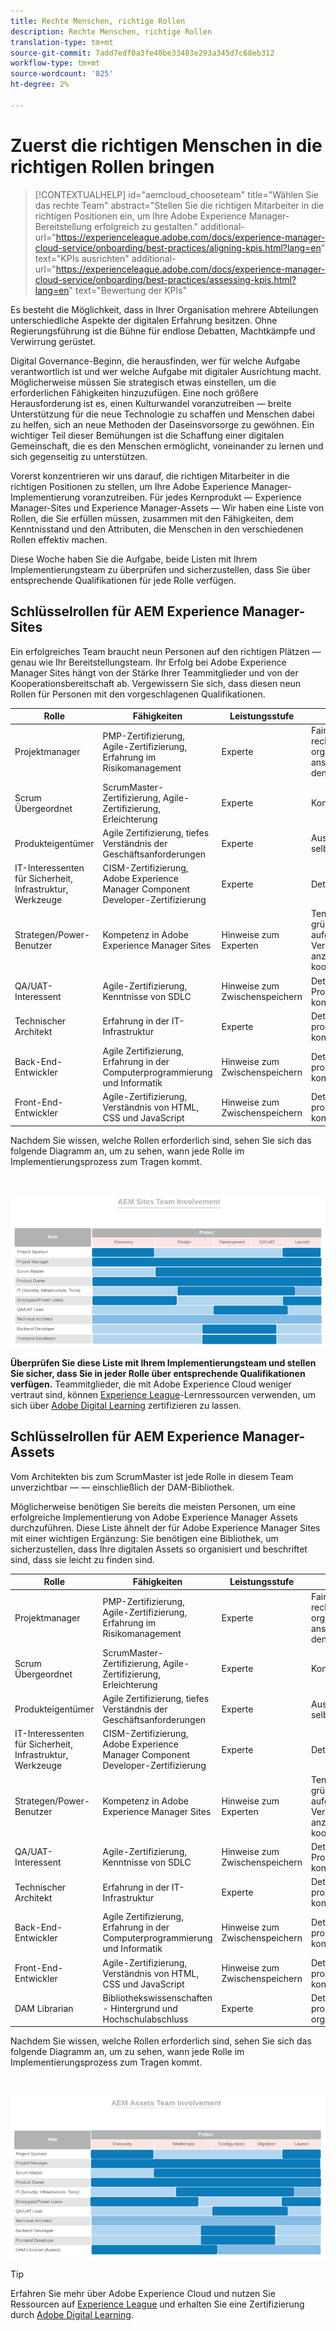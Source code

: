 ```yaml
---
title: Rechte Menschen, richtige Rollen
description: Rechte Menschen, richtige Rollen
translation-type: tm+mt
source-git-commit: 7add7edf0a3fe40be33483e293a345d7c68eb312
workflow-type: tm+mt
source-wordcount: '825'
ht-degree: 2%

---
```



# **Zuerst die richtigen Menschen in die richtigen Rollen bringen**

>[!CONTEXTUALHELP]
>id="aemcloud_chooseteam"
>title="Wählen Sie das rechte Team"
>abstract="Stellen Sie die richtigen Mitarbeiter in die richtigen Positionen ein, um Ihre Adobe Experience Manager-Bereitstellung erfolgreich zu gestalten."
>additional-url="https://experienceleague.adobe.com/docs/experience-manager-cloud-service/onboarding/best-practices/aligning-kpis.html?lang=en" text="KPIs ausrichten"
>additional-url="https://experienceleague.adobe.com/docs/experience-manager-cloud-service/onboarding/best-practices/assessing-kpis.html?lang=en" text="Bewertung der KPIs"

Es besteht die Möglichkeit, dass in Ihrer Organisation mehrere Abteilungen unterschiedliche Aspekte der digitalen Erfahrung besitzen. Ohne Regierungsführung ist die Bühne für endlose Debatten, Machtkämpfe und Verwirrung gerüstet.

Digital Governance-Beginn, die herausfinden, wer für welche Aufgabe verantwortlich ist und wer welche Aufgabe mit digitaler Ausrichtung macht. Möglicherweise müssen Sie strategisch etwas einstellen, um die erforderlichen Fähigkeiten hinzuzufügen. Eine noch größere Herausforderung ist es, einen Kulturwandel voranzutreiben — breite Unterstützung für die neue Technologie zu schaffen und Menschen dabei zu helfen, sich an neue Methoden der Daseinsvorsorge zu gewöhnen. Ein wichtiger Teil dieser Bemühungen ist die Schaffung einer digitalen Gemeinschaft, die es den Menschen ermöglicht, voneinander zu lernen und sich gegenseitig zu unterstützen.

Vorerst konzentrieren wir uns darauf, die richtigen Mitarbeiter in die richtigen Positionen zu stellen, um Ihre Adobe Experience Manager-Implementierung voranzutreiben. Für jedes Kernprodukt — Experience Manager-Sites und Experience Manager-Assets — Wir haben eine Liste von Rollen, die Sie erfüllen müssen, zusammen mit den Fähigkeiten, dem Kenntnisstand und den Attributen, die Menschen in den verschiedenen Rollen effektiv machen.

Diese Woche haben Sie die Aufgabe, beide Listen mit Ihrem Implementierungsteam zu überprüfen und sicherzustellen, dass Sie über entsprechende Qualifikationen für jede Rolle verfügen.

## **Schlüsselrollen für AEM Experience Manager-Sites**

Ein erfolgreiches Team braucht neun Personen auf den richtigen Plätzen — genau wie Ihr Bereitstellungsteam. Ihr Erfolg bei Adobe Experience Manager Sites hängt von der Stärke Ihrer Teammitglieder und von der Kooperationsbereitschaft ab. Vergewissern Sie sich, dass diesen neun Rollen
für Personen mit den vorgeschlagenen Qualifikationen.

| Rolle | Fähigkeiten | Leistungsstufe | Qualität |
|--- |--- |--- |--- |
| Projektmanager | PMP-Zertifizierung, Agile-Zertifizierung, Erfahrung im Risikomanagement | Experte | Faire, konsequente, rechenschaftspflichtige, organisierte, positive, anständige, willkürliche, den Wandel akzeptable |
| Scrum Übergeordnet | ScrumMaster-Zertifizierung, Agile-Zertifizierung, Erleichterung | Experte | Konsistent, kreativ |
| Produkteigentümer | Agile Zertifizierung, tiefes Verständnis der Geschäftsanforderungen | Experte | Ausgewogen, selbstbewusst |
| IT-Interessenten für Sicherheit, Infrastruktur, Werkzeuge | CISM-Zertifizierung, Adobe Experience Manager Component Developer-Zertifizierung | Experte | Detailorientiert |
| Strategen/Power-Benutzer | Kompetenz in Adobe Experience Manager Sites | Hinweise zum Experten | Tenaciös, neugierig, gründlich, aufgeschlossen, bereit, Veränderung anzunehmen, kooperativ |
| QA/UAT-Interessent | Agile-Zertifizierung, Kenntnisse von SDLC | Hinweise zum Zwischenspeichern | Detail-orientiert, Prozessantrieb, konsistent |
| Technischer Architekt | Erfahrung in der IT-Infrastruktur | Experte | Detail-orientiert, prozessgesteuert, konsistent |
| Back-End-Entwickler | Agile Zertifizierung, Erfahrung in der Computerprogrammierung und Informatik | Hinweise zum Zwischenspeichern | Detail-orientiert, prozessgesteuert, konsistent |
| Front-End-Entwickler | Agile-Zertifizierung, Verständnis von HTML, CSS und JavaScript | Hinweise zum Zwischenspeichern | Detail-orientiert, prozessgesteuert, konsistent |

Nachdem Sie wissen, welche Rollen erforderlich sind, sehen Sie sich das folgende Diagramm an, um zu sehen, wann jede Rolle im Implementierungsprozess zum Tragen kommt.

<br>

![](assets/team_involvement.png)

**Überprüfen Sie diese Liste mit Ihrem Implementierungsteam und stellen Sie sicher, dass Sie in jeder Rolle über entsprechende Qualifikationen verfügen.** Teammitglieder, die mit Adobe Experience Cloud weniger vertraut sind, können [Experience League](https://experienceleague.adobe.com/#recommended/solutions/experience-manager)-Lernressourcen verwenden, um sich über [Adobe Digital Learning](https://learning.adobe.com/certification.html) zertifizieren zu lassen.

## **Schlüsselrollen für AEM Experience Manager-Assets**

Vom Architekten bis zum ScrumMaster ist jede Rolle in diesem Team unverzichtbar — — einschließlich der DAM-Bibliothek.

Möglicherweise benötigen Sie bereits die meisten Personen, um eine erfolgreiche Implementierung von Adobe Experience Manager Assets durchzuführen. Diese Liste ähnelt der für Adobe Experience Manager Sites mit einer wichtigen Ergänzung: Sie benötigen eine Bibliothek, um sicherzustellen, dass Ihre digitalen Assets so organisiert und beschriftet sind, dass sie leicht zu finden sind.

| Rolle | Fähigkeiten | Leistungsstufe | Qualität |
|--- |--- |--- |--- |
| Projektmanager | PMP-Zertifizierung, Agile-Zertifizierung, Erfahrung im Risikomanagement | Experte | Faire, konsequente, rechenschaftspflichtige, organisierte, positive, anständige, willkürliche, den Wandel akzeptable |
| Scrum Übergeordnet | ScrumMaster-Zertifizierung, Agile-Zertifizierung, Erleichterung | Experte | Konsistent, kreativ |
| Produkteigentümer | Agile Zertifizierung, tiefes Verständnis der Geschäftsanforderungen | Experte | Ausgewogen, selbstbewusst |
| IT-Interessenten für Sicherheit, Infrastruktur, Werkzeuge | CISM-Zertifizierung, Adobe Experience Manager Component Developer-Zertifizierung | Experte | Detailorientiert |
| Strategen/Power-Benutzer | Kompetenz in Adobe Experience Manager Sites | Hinweise zum Experten | Tenaciös, neugierig, gründlich, aufgeschlossen, bereit, Veränderung anzunehmen, kooperativ |
| QA/UAT-Interessent | Agile-Zertifizierung, Kenntnisse von SDLC | Hinweise zum Zwischenspeichern | Detail-orientiert, Prozessantrieb, konsistent |
| Technischer Architekt | Erfahrung in der IT-Infrastruktur | Experte | Detail-orientiert, prozessgesteuert, konsistent |
| Back-End-Entwickler | Agile Zertifizierung, Erfahrung in der Computerprogrammierung und Informatik | Hinweise zum Zwischenspeichern | Detail-orientiert, prozessgesteuert, konsistent |
| Front-End-Entwickler | Agile-Zertifizierung, Verständnis von HTML, CSS und JavaScript | Hinweise zum Zwischenspeichern | Detail-orientiert, prozessgesteuert, konsistent |
| DAM Librarian | Bibliothekswissenschaften - Hintergrund und Hochschulabschluss | Experte | Detail-orientiert, prozessgesteuert, organisiert |

Nachdem Sie wissen, welche Rollen erforderlich sind, sehen Sie sich das folgende Diagramm an, um zu sehen, wann jede Rolle im Implementierungsprozess zum Tragen kommt.

<br>

![](assets/team_involvement2.png)

>[!TIP]
>
> Erfahren Sie mehr über Adobe Experience Cloud und nutzen Sie Ressourcen auf [Experience League](https://experienceleague.adobe.com/#recommended/solutions/experience-manager) und erhalten Sie eine Zertifizierung durch [Adobe Digital Learning](https://learning.adobe.com/certification.html).